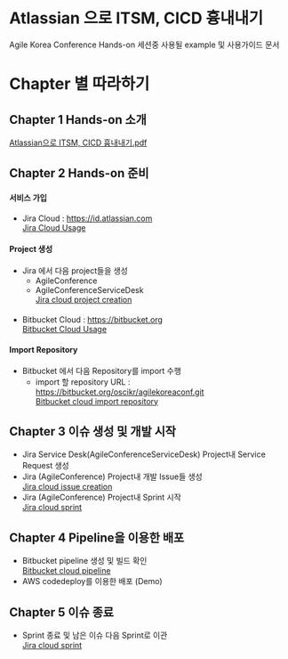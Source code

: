 # Atlassian 으로 ITSM, CICD 흉내내기
Agile Korea Conference Hands-on 세션중 사용될 example 및 사용가이드 문서

# Chapter 별 따라하기
## Chapter 1 Hands-on 소개
[Atlassian으로 ITSM, CICD 흉내내기.pdf](https://github.com/jacobbaek/agilekoreaconference/blob/master/files/AgileConferenceITSMCICD흉내내기.pdf)

## Chapter 2 Hands-on 준비
#### 서비스 가입
- Jira Cloud : https://id.atlassian.com<br>
[Jira Cloud Usage](https://github.com/jacobbaek/agilekoreaconference/blob/master/files/Jira%2Bcloud%2B%EC%A4%80%EB%B9%84.pdf)

#### Project 생성
- Jira 에서 다음 project들을 생성
  - AgileConference
  - AgileConferenceServiceDesk<br>
  [Jira cloud project creation](https://github.com/jacobbaek/agilekoreaconference/blob/master/files/Jira+cloud+project+creation.pdf)

#### 

- Bitbucket Cloud : https://bitbucket.org<br>
[Bitbucket Cloud Usage](https://github.com/jacobbaek/agilekoreaconference/blob/master/files/Bitbucket%2Bcloud%2B%EC%A4%80%EB%B9%84.pdf)

#### Import Repository 
- Bitbucket 에서 다음 Repository를 import 수행
  - import 할 repository URL : https://bitbucket.org/oscikr/agilekoreaconf.git<br>
  [Bitbucket cloud import repository](files/Bitbucket+cloud+import+repository.pdf)

## Chapter 3 이슈 생성 및 개발 시작
- Jira Service Desk(AgileConferenceServiceDesk) Project내 Service Request 생성
- Jira (AgileConference) Project내 개발 Issue들 생성<br>
  [Jira cloud issue creation](https://github.com/jacobbaek/agilekoreaconference/blob/master/files/Jira+cloud+issue+creation.pdf)
- Jira (AgileConference) Project내 Sprint 시작<br>
  [Jira cloud sprint](https://github.com/jacobbaek/agilekoreaconference/blob/master/files/Jira+cloud+sprint.pdf)

## Chapter 4 Pipeline을 이용한 배포
- Bitbucket pipeline 생성 및 빌드 확인<br>
  [Bitbucket cloud pipeline](https://github.com/jacobbaek/agilekoreaconference/blob/master/files/Bitbucket+cloud+pipeline.pdf)
- AWS codedeploy를 이용한 배포 (Demo)

## Chapter 5 이슈 종료
- Sprint 종료 및 남은 이슈 다음 Sprint로 이관<br>
  [Jira cloud sprint](https://github.com/jacobbaek/agilekoreaconference/blob/master/files/Jira+cloud+sprint.pdf)
